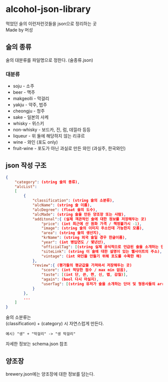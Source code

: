 # alcohol-json-library

먹었던 술의 이런저런것들을 json으로 정리하는 곳  
Made by 머성

## 술의 종류

술의 대분류를 파일명으로 정한다. (술종류.json)

### 대분류

* soju - 소주
* beer - 맥주
* makgeolli - 막걸리
* yakju - 약주, 법주
* cheongju - 청주
* sake - 일본의 사케
* whisky - 위스키
* non-whisky - 보드카, 진, 럼, 데낄라 등등
* liqueur - 위 둘에 해당하지 않는 리큐르
* wine - 와인 (포도 only)
* fruit-wine - 포도가 아닌 과실로 만든 와인 (과실주, 한국와인)

## json 작성 구조

```json
{
    "category": (string 술의 종류),
    "alcList":
    [
        {
            "classification": (string 술의 소분류),
            "alcName": (string 술 이름),
            "alcDegree": (float 술의 도수),
            "alcMade": (string 술을 만든 양조장 또는 사람),
            "additonal":{ (실제 객관적인 술에 대한 정보를 저장해두는 곳)
                "price": (int 최근에 산 원화 가격 / 책정불가시 -1),
                "image": (string 술의 이미지 주소인데 가능한지 모름),
                "area": (string 술의 생산지),
                "krName": (string 외국 술일 경우 한글이름),
                "year": (int 병입연도 / 몇년산),
                "officialTag": [(string 실제 공식적으로 언급된 술을 소개하는 단어 및 형용사들의 array / #으로 시작함)],
                "siteLink": (string 이 술에 대한 설명이 있는 웹사이트의 주소),
                "vintage": (int 와인을 만들기 위해 포도를 수확한 해)
            },
            "review":{ (평가들의 평균값을 가져와서 저장해두는 곳)
                "score": (int 적당한 점수 / max min 없음),
                "taste": [(int 단, 쓴, 짠, 신, 맵, 감칠)],
                "again": (bool 다시 마실지),
                "userTag": [(string 유저가 술을 소개하는 단어 및 형용사들의 array / 많이 언급되는 순서 / #으로 시작함)]
            }
        },
        ...
    ]
}
```

술의 소분류는  
(classification) + (category) 시 자연스럽게 만든다.

    예시) "생" + "막걸리" -> "생 막걸리"

자세한 정보는 schema.json 참조

## 양조장

brewery.json에는 양조장에 대한 정보를 담는다.